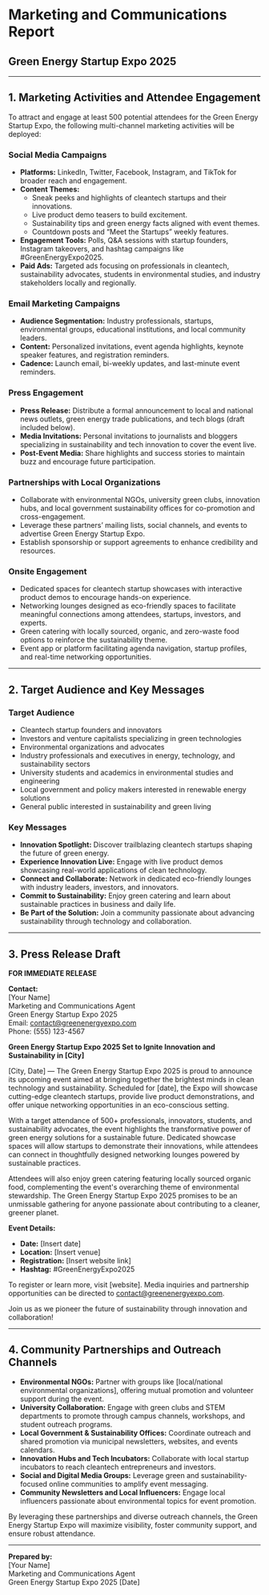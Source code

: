 # Marketing and Communications Report  
## Green Energy Startup Expo 2025  

---

## 1. Marketing Activities and Attendee Engagement  

To attract and engage at least 500 potential attendees for the Green Energy Startup Expo, the following multi-channel marketing activities will be deployed:  

### Social Media Campaigns  
- **Platforms:** LinkedIn, Twitter, Facebook, Instagram, and TikTok for broader reach and engagement.  
- **Content Themes:**  
  - Sneak peeks and highlights of cleantech startups and their innovations.  
  - Live product demo teasers to build excitement.  
  - Sustainability tips and green energy facts aligned with event themes.  
  - Countdown posts and “Meet the Startups” weekly features.  
- **Engagement Tools:** Polls, Q&A sessions with startup founders, Instagram takeovers, and hashtag campaigns like #GreenEnergyExpo2025.  
- **Paid Ads:** Targeted ads focusing on professionals in cleantech, sustainability advocates, students in environmental studies, and industry stakeholders locally and regionally.  

### Email Marketing Campaigns  
- **Audience Segmentation:** Industry professionals, startups, environmental groups, educational institutions, and local community leaders.  
- **Content:** Personalized invitations, event agenda highlights, keynote speaker features, and registration reminders.  
- **Cadence:** Launch email, bi-weekly updates, and last-minute event reminders.  

### Press Engagement  
- **Press Release:** Distribute a formal announcement to local and national news outlets, green energy trade publications, and tech blogs (draft included below).  
- **Media Invitations:** Personal invitations to journalists and bloggers specializing in sustainability and tech innovation to cover the event live.  
- **Post-Event Media:** Share highlights and success stories to maintain buzz and encourage future participation.  

### Partnerships with Local Organizations  
- Collaborate with environmental NGOs, university green clubs, innovation hubs, and local government sustainability offices for co-promotion and cross-engagement.  
- Leverage these partners’ mailing lists, social channels, and events to advertise Green Energy Startup Expo.  
- Establish sponsorship or support agreements to enhance credibility and resources.  

### Onsite Engagement  
- Dedicated spaces for cleantech startup showcases with interactive product demos to encourage hands-on experience.  
- Networking lounges designed as eco-friendly spaces to facilitate meaningful connections among attendees, startups, investors, and experts.  
- Green catering with locally sourced, organic, and zero-waste food options to reinforce the sustainability theme.  
- Event app or platform facilitating agenda navigation, startup profiles, and real-time networking opportunities.  

---

## 2. Target Audience and Key Messages  

### Target Audience  
- Cleantech startup founders and innovators  
- Investors and venture capitalists specializing in green technologies  
- Environmental organizations and advocates  
- Industry professionals and executives in energy, technology, and sustainability sectors  
- University students and academics in environmental studies and engineering  
- Local government and policy makers interested in renewable energy solutions  
- General public interested in sustainability and green living  

### Key Messages  
- **Innovation Spotlight:** Discover trailblazing cleantech startups shaping the future of green energy.  
- **Experience Innovation Live:** Engage with live product demos showcasing real-world applications of clean technology.  
- **Connect and Collaborate:** Network in dedicated eco-friendly lounges with industry leaders, investors, and innovators.  
- **Commit to Sustainability:** Enjoy green catering and learn about sustainable practices in business and daily life.  
- **Be Part of the Solution:** Join a community passionate about advancing sustainability through technology and collaboration.  

---

## 3. Press Release Draft  

**FOR IMMEDIATE RELEASE**  

**Contact:**  
[Your Name]  
Marketing and Communications Agent  
Green Energy Startup Expo 2025  
Email: contact@greenenergyexpo.com  
Phone: (555) 123-4567  

**Green Energy Startup Expo 2025 Set to Ignite Innovation and Sustainability in [City]**  

[City, Date] — The Green Energy Startup Expo 2025 is proud to announce its upcoming event aimed at bringing together the brightest minds in clean technology and sustainability. Scheduled for [date], the Expo will showcase cutting-edge cleantech startups, provide live product demonstrations, and offer unique networking opportunities in an eco-conscious setting.  

With a target attendance of 500+ professionals, innovators, students, and sustainability advocates, the event highlights the transformative power of green energy solutions for a sustainable future. Dedicated showcase spaces will allow startups to demonstrate their innovations, while attendees can connect in thoughtfully designed networking lounges powered by sustainable practices.  

Attendees will also enjoy green catering featuring locally sourced organic food, complementing the event's overarching theme of environmental stewardship. The Green Energy Startup Expo 2025 promises to be an unmissable gathering for anyone passionate about contributing to a cleaner, greener planet.  

**Event Details:**  
- **Date:** [Insert date]  
- **Location:** [Insert venue]  
- **Registration:** [Insert website link]  
- **Hashtag:** #GreenEnergyExpo2025  

To register or learn more, visit [website]. Media inquiries and partnership opportunities can be directed to contact@greenenergyexpo.com.  

Join us as we pioneer the future of sustainability through innovation and collaboration!  

---  

## 4. Community Partnerships and Outreach Channels  

- **Environmental NGOs:** Partner with groups like [local/national environmental organizations], offering mutual promotion and volunteer support during the event.  
- **University Collaboration:** Engage with green clubs and STEM departments to promote through campus channels, workshops, and student outreach programs.  
- **Local Government & Sustainability Offices:** Coordinate outreach and shared promotion via municipal newsletters, websites, and events calendars.  
- **Innovation Hubs and Tech Incubators:** Collaborate with local startup incubators to reach cleantech entrepreneurs and investors.  
- **Social and Digital Media Groups:** Leverage green and sustainability-focused online communities to amplify event messaging.  
- **Community Newsletters and Local Influencers:** Engage local influencers passionate about environmental topics for event promotion.  

By leveraging these partnerships and diverse outreach channels, the Green Energy Startup Expo will maximize visibility, foster community support, and ensure robust attendance.  

---

**Prepared by:**  
[Your Name]  
Marketing and Communications Agent  
Green Energy Startup Expo 2025 
[Date]  
